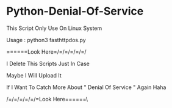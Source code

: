 # Python-Denial-Of-Service
This Script Only Use On Linux System 

Usage : python3 fasthttpdos.py


\=\=\=\=\=\=Look Here=/=/=/=/=/=/

I Delete This Scripts Just In Case

Maybe I Will Upload It 

If I Want To Catch More About " Denial Of Service " Again Haha 

/=/=/=/=/=/=Look Here=\=\=\=\=\=\
